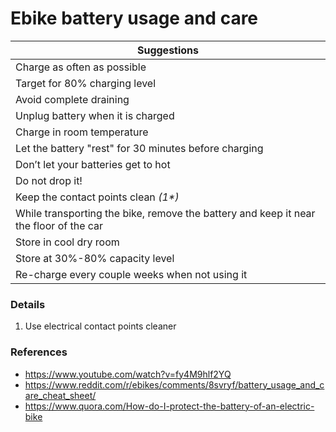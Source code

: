 # Ebike battery usage and care

|Suggestions|
|---|
|Charge as often as possible|
|Target for 80% charging level|
|Avoid complete draining|
|Unplug battery when it is charged|
|Charge in room temperature|
|Let the battery "rest" for 30 minutes before charging|
|Don’t let your batteries get to hot|
|Do not drop it!|
|Keep the contact points clean _(1*)_|
|While transporting the bike, remove the battery and keep it near the floor of the car|
|Store in cool dry room|
|Store at 30%-80% capacity level|
|Re-charge every couple weeks when not using it|

### Details

1. Use electrical contact points cleaner

### References

- https://www.youtube.com/watch?v=fy4M9hlf2YQ
- https://www.reddit.com/r/ebikes/comments/8svryf/battery_usage_and_care_cheat_sheet/
- https://www.quora.com/How-do-I-protect-the-battery-of-an-electric-bike